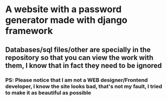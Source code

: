 # A website with a password generator made with django framework
## Databases/sql files/other are specially in the repository so that you can view the work with them, I know that in fact they need to be ignored
### PS: Please notice that I am not a WEB designer/Frontend developer, I know the site looks bad, that's not my fault, I tried to make it as beautiful as possible